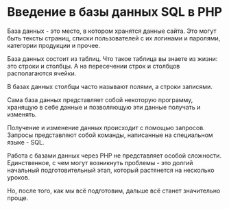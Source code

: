 # Введение в базы данных SQL в PHP

База данных - это место, в котором хранятся данные сайта. Это могут быть тексты страниц, списки пользователей с их логинами и паролями, категории продукции и прочее.

База данных состоит из таблиц. Что такое таблица вы знаете из жизни: это строки и столбцы. А на пересечении строк и столбцов располагаются ячейки.

В базах данных столбцы часто называют полями, а строки записями.

Сама база данных представляет собой некоторую программу, хранящую в себе данные и позволяющую эти данные получать и изменять.

Получение и изменение данных происходит с помощью запросов. Запросы представляют собой команды, написанные на специальном языке - SQL.

Работа с базами данных через PHP не представляет особой сложности. Единственное, с чем могут возникнуть проблемы - это долгий начальный подготовительный этап, который растянется на несколько уроков.

Но, после того, как мы всё подготовим, дальше всё станет значительно проще.
